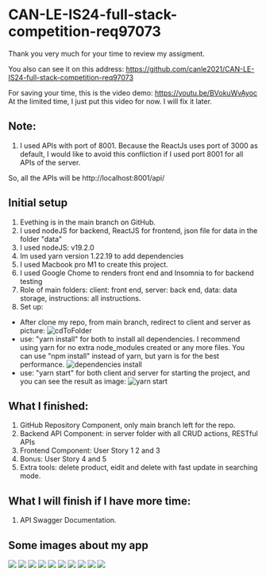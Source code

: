 # CAN-LE-IS24-full-stack-competition-req97073

Thank you very much for your time to review my assigment.

You also can see it on this address: https://github.com/canle2021/CAN-LE-IS24-full-stack-competition-req97073

For saving your time, this is the video demo: https://youtu.be/BVokuWvAyoc
At the limited time, I just put this video for now. I will fix it later.

## Note:

1. I used APIs with port of 8001. Because the ReactJs uses port of 3000 as default, I would like to avoid this confliction if I used port 8001 for all APIs of the server.

So, all the APIs will be http://localhost:8001/api/

## Initial setup

1. Evething is in the main branch on GitHub.
2. I used nodeJS for backend, ReactJS for frontend, json file for data in the folder "data"
3. I used nodeJS: v19.2.0
4. Im used yarn version 1.22.19 to add dependencies
5. I used Macbook pro M1 to create this project.
6. I used Google Chome to renders front end and Insomnia to for backend testing
7. Role of main folders: client: front end, server: back end, data: data storage, instructions: all instructions.
8. Set up:

- After clone my repo, from main branch, redirect to client and server as picture:
  ![cdToFolder](./instructions/screenpics/cdToFolder.png)
- use: "yarn install" for both to install all dependencies. I recommend using yarn for no extra node_modules created or any more files. You can use "npm install" instead of yarn, but yarn is for the best performance.
  ![dependencies install](./instructions/screenpics/installDependencies.png)
- use: "yarn start" for both client and server for starting the project, and you can see the result as image:
  ![yarn start](./instructions/screenpics/yarnStart.png)

## What I finished:

1. GitHub Repository Component, only main branch left for the repo.
2. Backend API Component: in server folder with all CRUD actions, RESTful APIs
3. Frontend Component: User Story 1 2 and 3
4. Bonus: User Story 4 and 5
5. Extra tools: delete product, eidit and delete with fast update in searching mode.

## What I will finish if I have more time:

1. API Swagger Documentation.

## Some images about my app

![](./instructions/screenpics/generalLook.png)
![](./instructions/screenpics/addProductModal.png)
![](./instructions/screenpics/editModal.png)
![](./instructions/screenpics/deleteModal.png)
![](./instructions/screenpics/searchBy.png)
![](./instructions/screenpics/searchByScrumMaster.png)
![](./instructions/screenpics/searchByDeveloper.png)
![](./instructions/screenpics/searchByDeveloper.png)
![](./instructions/screenpics/EditWhileSearch.png)
![](./instructions/screenpics/DeleteWhileSearch.png)
